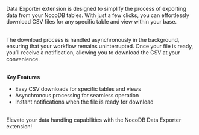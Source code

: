 Data Exporter extension is designed to simplify the process of exporting data from your NocoDB tables. With just a few clicks, you can effortlessly download CSV files for any specific table and view within your base.
</br> </br>

The download process is handled asynchronously in the background, ensuring that your workflow remains uninterrupted. Once your file is ready, you’ll receive a notification, allowing you to download the CSV at your convenience.
</br> </br>

**Key Features**
- Easy CSV downloads for specific tables and views
- Asynchronous processing for seamless operation
- Instant notifications when the file is ready for download
</br> </br>

Elevate your data handling capabilities with the NocoDB Data Exporter extension!
